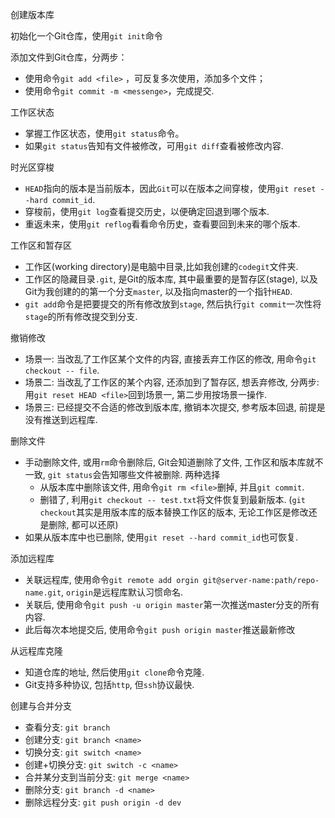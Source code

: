创建版本库

初始化一个Git仓库，使用`git init`命令

添加文件到Git仓库，分两步：

* 使用命令`git add <file>` ，可反复多次使用，添加多个文件；
* 使用命令`git commit -m <messenge>`，完成提交.



工作区状态

* 掌握工作区状态，使用`git status`命令。
* 如果`git status`告知有文件被修改，可用`git diff`查看被修改内容.



时光区穿梭

* `HEAD`指向的版本是当前版本，因此`Git`可以在版本之间穿梭，使用`git reset --hard commit_id`.
* 穿梭前，使用`git log`查看提交历史，以便确定回退到哪个版本.
* 重返未来，使用`git reflog`看看命令历史，查看要回到未来的哪个版本.

工作区和暂存区
* 工作区(working directory)是电脑中目录,比如我创建的`codegit`文件夹.
* 工作区的隐藏目录`.git`, 是Git的版本库, 其中最重要的是暂存区(stage), 以及Git为我创建的的第一个分支`master`, 以及指向master的一个指针`HEAD`.
* `git add`命令是把要提交的所有修改放到`stage`, 然后执行`git commit`一次性将`stage`的所有修改提交到分支.

撤销修改
* 场景一: 当改乱了工作区某个文件的内容, 直接丢弃工作区的修改, 用命令`git checkout -- file`.
* 场景二: 当改乱了工作区的某个内容, 还添加到了暂存区, 想丢弃修改, 分两步: 用`git reset HEAD <file>`回到场景一, 第二步用按场景一操作.
* 场景三: 已经提交不合适的修改到版本库, 撤销本次提交, 参考版本回退, 前提是没有推送到远程库.


删除文件
* 手动删除文件, 或用`rm`命令删除后, Git会知道删除了文件, 工作区和版本库就不一致, `git status`会告知哪些文件被删除. 两种选择
  * 从版本库中删除该文件, 用命令`git rm <file>`删掉, 并且`git commit`.
  * 删错了, 利用`git checkout -- test.txt`将文件恢复到最新版本. (`git checkout`其实是用版本库的版本替换工作区的版本, 无论工作区是修改还是删除, 都可以还原)
* 如果从版本库中也已删除, 使用`git reset --hard commit_id`也可恢复.

添加远程库
* 关联远程库, 使用命令`git remote add orgin git@server-name:path/repo-name.git`, `origin`是远程库默认习惯命名.
* 关联后, 使用命令`git push -u origin master`第一次推送master分支的所有内容.
* 此后每次本地提交后, 使用命令`git push origin master`推送最新修改

从远程库克隆
* 知道仓库的地址, 然后使用`git clone`命令克隆.
* Git支持多种协议, 包括`http`, 但`ssh`协议最快.

创建与合并分支
* 查看分支: `git branch`
* 创建分支: `git branch <name>`
* 切换分支: `git switch <name>`
* 创建+切换分支: `git switch -c <name>`
* 合并某分支到当前分支: `git merge <name>`
* 删除分支: `git branch -d <name>`
* 删除远程分支: `git push origin -d dev`